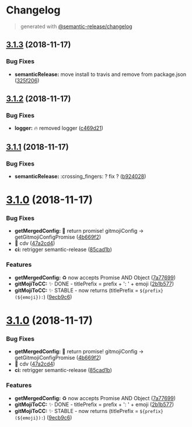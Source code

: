 # Changelog
> generated with [@semantic-release/changelog](https://github.com/semantic-release/changelog)

## [3.1.3](https://github.com/stackr23/gitmoji-conventional-commits/compare/v3.1.2...v3.1.3) (2018-11-17)


### Bug Fixes

* **semanticRelease:** move install to travis and remove from package.json ([325f206](https://github.com/stackr23/gitmoji-conventional-commits/commit/325f206))

## [3.1.2](https://github.com/stackr23/gitmoji-conventional-commits/compare/v3.1.1...v3.1.2) (2018-11-17)


### Bug Fixes

* **logger:** :fire: removed logger ([c469d21](https://github.com/stackr23/gitmoji-conventional-commits/commit/c469d21))

## [3.1.1](https://github.com/stackr23/gitmoji-conventional-commits/compare/v3.1.0...v3.1.1) (2018-11-17)


### Bug Fixes

* **semanticRelease:** :crossing_fingers: ? fix ? ([b924028](https://github.com/stackr23/gitmoji-conventional-commits/commit/b924028))

# [3.1.0](https://github.com/stackr23/gitmoji-conventional-commits/compare/v3.0.1...v3.1.0) (2018-11-17)


### Bug Fixes

* **getMergedConfig:** :bug: return promise! gitmojiConfig -> getGitmojiConfigPromise ([4b669f2](https://github.com/stackr23/gitmoji-conventional-commits/commit/4b669f2))
* 🐛  cdv ([47a2cd4](https://github.com/stackr23/gitmoji-conventional-commits/commit/47a2cd4))
* **ci:** retrigger semantic-release ([85cad1b](https://github.com/stackr23/gitmoji-conventional-commits/commit/85cad1b))


### Features

* **getMergedConfig:** :recycle: now accepts Promise AND Object ([7a77699](https://github.com/stackr23/gitmoji-conventional-commits/commit/7a77699))
* **gitMojiToCC:** :sparkles: DONE - titlePrefix = prefix + ': ' + emoji ([2b1b577](https://github.com/stackr23/gitmoji-conventional-commits/commit/2b1b577))
* **gitMojiToCC:** :sparkles: STABLE - now returns (titlePrefix = `${prefix}(${emoji}):`) ([9ecb9c6](https://github.com/stackr23/gitmoji-conventional-commits/commit/9ecb9c6))

# [3.1.0](https://github.com/stackr23/gitmoji-conventional-commits/compare/v3.0.1...v3.1.0) (2018-11-17)


### Bug Fixes

* **getMergedConfig:** :bug: return promise! gitmojiConfig -> getGitmojiConfigPromise ([4b669f2](https://github.com/stackr23/gitmoji-conventional-commits/commit/4b669f2))
* 🐛  cdv ([47a2cd4](https://github.com/stackr23/gitmoji-conventional-commits/commit/47a2cd4))
* **ci:** retrigger semantic-release ([85cad1b](https://github.com/stackr23/gitmoji-conventional-commits/commit/85cad1b))


### Features

* **getMergedConfig:** :recycle: now accepts Promise AND Object ([7a77699](https://github.com/stackr23/gitmoji-conventional-commits/commit/7a77699))
* **gitMojiToCC:** :sparkles: DONE - titlePrefix = prefix + ': ' + emoji ([2b1b577](https://github.com/stackr23/gitmoji-conventional-commits/commit/2b1b577))
* **gitMojiToCC:** :sparkles: STABLE - now returns (titlePrefix = `${prefix}(${emoji}):`) ([9ecb9c6](https://github.com/stackr23/gitmoji-conventional-commits/commit/9ecb9c6))
